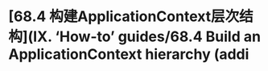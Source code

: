 # \[68.4 构建ApplicationContext层次结构\]\(IX. ‘How-to’ guides/68.4 Build an ApplicationContext hierarchy \(addi

